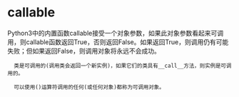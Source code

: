  # callable
 Python3中的内置函数callable接受一个对象参数，如果此对象参数看起来可调用，则callable函数返回True，否则返回False。如果返回True，则调用仍有可能失败；但如果返回False，则调用对象将永远不会成功。

      类是可调用的(调用类会返回一个新实例)，如果它们的类具有__call__方法，则实例是可调用的。

      可以使用()运算符调用的任何(或任何对象)都称为可调用对象。

